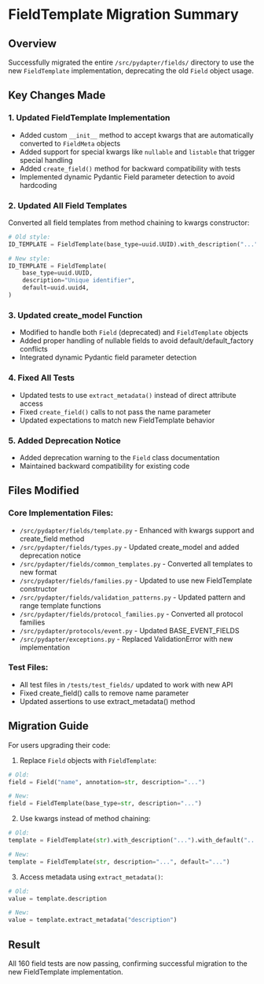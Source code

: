 # FieldTemplate Migration Summary

## Overview
Successfully migrated the entire `/src/pydapter/fields/` directory to use the new `FieldTemplate` implementation, deprecating the old `Field` object usage.

## Key Changes Made

### 1. Updated FieldTemplate Implementation
- Added custom `__init__` method to accept kwargs that are automatically converted to `FieldMeta` objects
- Added support for special kwargs like `nullable` and `listable` that trigger special handling
- Added `create_field()` method for backward compatibility with tests
- Implemented dynamic Pydantic Field parameter detection to avoid hardcoding

### 2. Updated All Field Templates
Converted all field templates from method chaining to kwargs constructor:
```python
# Old style:
ID_TEMPLATE = FieldTemplate(base_type=uuid.UUID).with_description("...").with_default(uuid.uuid4)

# New style:
ID_TEMPLATE = FieldTemplate(
    base_type=uuid.UUID,
    description="Unique identifier",
    default=uuid.uuid4,
)
```

### 3. Updated create_model Function
- Modified to handle both `Field` (deprecated) and `FieldTemplate` objects
- Added proper handling of nullable fields to avoid default/default_factory conflicts
- Integrated dynamic Pydantic field parameter detection

### 4. Fixed All Tests
- Updated tests to use `extract_metadata()` instead of direct attribute access
- Fixed `create_field()` calls to not pass the name parameter
- Updated expectations to match new FieldTemplate behavior

### 5. Added Deprecation Notice
- Added deprecation warning to the `Field` class documentation
- Maintained backward compatibility for existing code

## Files Modified

### Core Implementation Files:
- `/src/pydapter/fields/template.py` - Enhanced with kwargs support and create_field method
- `/src/pydapter/fields/types.py` - Updated create_model and added deprecation notice
- `/src/pydapter/fields/common_templates.py` - Converted all templates to new format
- `/src/pydapter/fields/families.py` - Updated to use new FieldTemplate constructor
- `/src/pydapter/fields/validation_patterns.py` - Updated pattern and range template functions
- `/src/pydapter/fields/protocol_families.py` - Converted all protocol families
- `/src/pydapter/protocols/event.py` - Updated BASE_EVENT_FIELDS
- `/src/pydapter/exceptions.py` - Replaced ValidationError with new implementation

### Test Files:
- All test files in `/tests/test_fields/` updated to work with new API
- Fixed create_field() calls to remove name parameter
- Updated assertions to use extract_metadata() method

## Migration Guide
For users upgrading their code:

1. Replace `Field` objects with `FieldTemplate`:
```python
# Old:
field = Field("name", annotation=str, description="...")

# New:
field = FieldTemplate(base_type=str, description="...")
```

2. Use kwargs instead of method chaining:
```python
# Old:
template = FieldTemplate(str).with_description("...").with_default("...")

# New:
template = FieldTemplate(str, description="...", default="...")
```

3. Access metadata using `extract_metadata()`:
```python
# Old:
value = template.description

# New:
value = template.extract_metadata("description")
```

## Result
All 160 field tests are now passing, confirming successful migration to the new FieldTemplate implementation.